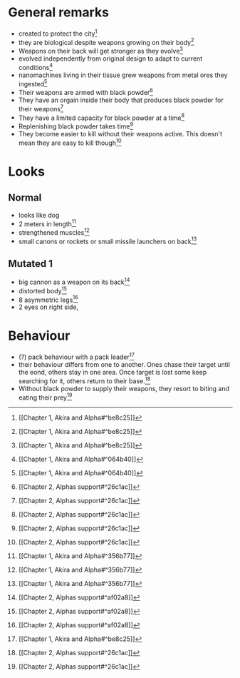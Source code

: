 # General remarks
- created to protect the city[^2]
- they are biological despite weapons growing on their body[^2] 
- Weapons on their back will get stronger as they evolve[^2]
- evolved independently from original design to adapt to current conditions[^3]
- nanomachines living in their tissue grew weapons from metal ores they ingested[^3]
- Their weapons are armed with black powder[^4]
- They have an orgain inside their body that produces black powder for their weapons[^4]
- They have a limited capacity for black powder at a time[^4]
- Replenishing black powder takes time[^4]
- They become easier to kill without their weapons active. This doesn't mean they are easy to kill though[^4]
# Looks
## Normal
- looks like dog
- 2 meters in length[^1]
- strengthened muscles[^1]
- small canons or rockets or small missile launchers on back[^1]
## Mutated 1
- big cannon as a weapon on its back[^5]
- distorted body[^5]
- 8 asymmetric legs[^5]
- 2 eyes on right side, 
# Behaviour
- (?) pack behaviour with a pack leader[^2]
- their behaviour differs from one to another. Ones chase their target until the eond, others stay in one area. Once target is lost some keep searching for it, others return to their base.[^4]
- Without black powder to supply their weapons, they resort to biting and eating their prey[^4]


[^1]: [[Chapter 1, Akira and Alpha#^356b77]]

[^2]: [[Chapter 1, Akira and Alpha#^be8c25]]

[^3]: [[Chapter 1, Akira and Alpha#^064b40]]

[^4]: [[Chapter 2, Alphas support#^26c1ac]]

[^5]: [[Chapter 2, Alphas support#^af02a8]]
